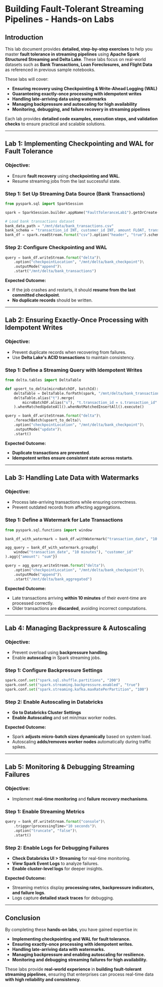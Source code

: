# **Building Fault-Tolerant Streaming Pipelines - Hands-on Labs**

## **Introduction**
This lab document provides **detailed, step-by-step exercises** to help you master **fault tolerance in streaming pipelines** using **Apache Spark Structured Streaming and Delta Lake**. These labs focus on real-world datasets such as **Bank Transactions, Loan Foreclosures, and Flight Data** as referenced in previous sample notebooks.

These labs will cover:
- **Ensuring recovery using Checkpointing & Write-Ahead Logging (WAL)**
- **Guaranteeing exactly-once processing with idempotent writes**
- **Handling late-arriving data using watermarks**
- **Managing backpressure and autoscaling for high availability**
- **Monitoring, debugging, and failure recovery in streaming pipelines**

Each lab provides **detailed code examples, execution steps, and validation checks** to ensure practical and scalable solutions.

---

## **Lab 1: Implementing Checkpointing and WAL for Fault Tolerance**
### **Objective:**
- Ensure **fault recovery** using **checkpointing and WAL**.
- Resume streaming jobs from the last successful state.

### **Step 1: Set Up Streaming Data Source (Bank Transactions)**
```python
from pyspark.sql import SparkSession

spark = SparkSession.builder.appName("FaultToleranceLab1").getOrCreate()

# Load bank transactions dataset
bank_data_path = "/mnt/data/bank_transactions.csv"
bank_schema = "transaction_id INT, customer_id INT, amount FLOAT, transaction_date STRING"
bank_df = spark.readStream.format("csv").option("header", "true").schema(bank_schema).load(bank_data_path)
```

### **Step 2: Configure Checkpointing and WAL**
```python
query = bank_df.writeStream.format("delta")\
    .option("checkpointLocation", "/mnt/delta/bank_checkpoint")\
    .outputMode("append")\
    .start("/mnt/delta/bank_transactions")
```

**Expected Outcome:**
- If the job crashes and restarts, it should **resume from the last committed checkpoint**.
- **No duplicate records** should be written.

---

## **Lab 2: Ensuring Exactly-Once Processing with Idempotent Writes**
### **Objective:**
- Prevent duplicate records when recovering from failures.
- Use **Delta Lake's ACID transactions** to maintain consistency.

### **Step 1: Define a Streaming Query with Idempotent Writes**
```python
from delta.tables import DeltaTable

def upsert_to_delta(microBatchDF, batchId):
    deltaTable = DeltaTable.forPath(spark, "/mnt/delta/bank_transactions")
    deltaTable.alias("t").merge(
        microBatchDF.alias("s"), "t.transaction_id = s.transaction_id"
    ).whenMatchedUpdateAll().whenNotMatchedInsertAll().execute()

query = bank_df.writeStream.format("delta")\
    .foreachBatch(upsert_to_delta)\
    .option("checkpointLocation", "/mnt/delta/bank_checkpoint")\
    .outputMode("update")\
    .start()
```

**Expected Outcome:**
- **Duplicate transactions are prevented**.
- **Idempotent writes ensure consistent state across restarts**.

---

## **Lab 3: Handling Late Data with Watermarks**
### **Objective:**
- Process late-arriving transactions while ensuring correctness.
- Prevent outdated records from affecting aggregations.

### **Step 1: Define a Watermark for Late Transactions**
```python
from pyspark.sql.functions import window

bank_df_with_watermark = bank_df.withWatermark("transaction_date", "10 minutes")

agg_query = bank_df_with_watermark.groupBy(
    window("transaction_date", "10 minutes"), "customer_id"
).agg({"amount": "sum"})

query = agg_query.writeStream.format("delta")\
    .option("checkpointLocation", "/mnt/delta/bank_checkpoint")\
    .outputMode("append")\
    .start("/mnt/delta/bank_aggregated")
```

**Expected Outcome:**
- Late transactions arriving **within 10 minutes** of their event-time are processed correctly.
- Older transactions are **discarded**, avoiding incorrect computations.

---

## **Lab 4: Managing Backpressure & Autoscaling**
### **Objective:**
- Prevent overload using **backpressure handling**.
- Enable **autoscaling** in Spark streaming jobs.

### **Step 1: Configure Backpressure Settings**
```python
spark.conf.set("spark.sql.shuffle.partitions", "200")
spark.conf.set("spark.streaming.backpressure.enabled", "true")
spark.conf.set("spark.streaming.kafka.maxRatePerPartition", "100")
```

### **Step 2: Enable Autoscaling in Databricks**
- **Go to Databricks Cluster Settings**
- **Enable Autoscaling** and set min/max worker nodes.

**Expected Outcome:**
- Spark **adjusts micro-batch sizes dynamically** based on system load.
- Autoscaling **adds/removes worker nodes** automatically during traffic spikes.

---

## **Lab 5: Monitoring & Debugging Streaming Failures**
### **Objective:**
- Implement **real-time monitoring** and **failure recovery mechanisms**.

### **Step 1: Enable Streaming Metrics**
```python
query = bank_df.writeStream.format("console")\
    .trigger(processingTime="10 seconds")\
    .option("truncate", "false")\
    .start()
```

### **Step 2: Enable Logs for Debugging Failures**
- **Check Databricks UI > Streaming** for real-time monitoring.
- **View Spark Event Logs** to analyze failures.
- **Enable cluster-level logs** for deeper insights.

**Expected Outcome:**
- Streaming metrics display **processing rates, backpressure indicators, and failure logs**.
- Logs capture **detailed stack traces** for debugging.

---

## **Conclusion**
By completing these **hands-on labs**, you have gained expertise in:
- **Implementing checkpointing and WAL for fault tolerance.**
- **Ensuring exactly-once processing with idempotent writes.**
- **Handling late-arriving data with watermarks.**
- **Managing backpressure and enabling autoscaling for resilience.**
- **Monitoring and debugging streaming failures for high availability.**

These labs provide **real-world experience** in **building fault-tolerant streaming pipelines**, ensuring that enterprises can process real-time data **with high reliability and consistency**.

